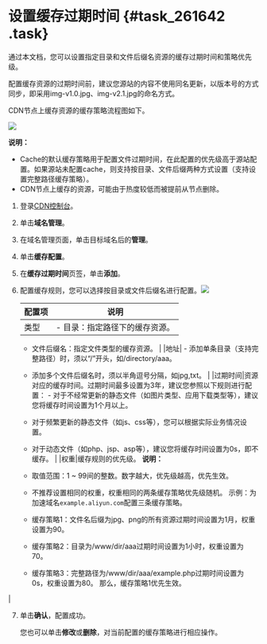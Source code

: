 # 设置缓存过期时间 {#task_261642 .task}

通过本文档，您可以设置指定目录和文件后缀名资源的缓存过期时间和策略优先级。

配置缓存资源的过期时间前，建议您源站的内容不使用同名更新，以版本号的方式同步，即采用img-v1.0.jpg、img-v2.1.jpg的命名方式。

CDN节点上缓存资源的缓存策略流程图如下。

![](http://static-aliyun-doc.oss-cn-hangzhou.aliyuncs.com/assets/img/5147/15616309943383_zh-CN.png)

**说明：** 

-   Cache的默认缓存策略用于配置文件过期时间，在此配置的优先级高于源站配置。如果源站未配置cache，则支持按目录、文件后缀两种方式设置（支持设置完整路径缓存策略）。
-   CDN节点上缓存的资源，可能由于热度较低而被提前从节点删除。

1.  登录[CDN控制台](https://cdnnext.console.aliyun.com)。
2.  单击**域名管理**。
3.  在域名管理页面，单击目标域名后的**管理**。
4.  单击**缓存配置**。
5.  在**缓存过期时间**页签，单击**添加**。
6.  配置缓存规则，您可以选择按目录或文件后缀名进行配置。![](http://static-aliyun-doc.oss-cn-hangzhou.aliyuncs.com/assets/img/5147/15616309947277_zh-CN.png)

 

    |配置项|说明|
    |---|--|
    |类型|     -   目录：指定路径下的缓存资源。
    -   文件后缀名：指定文件类型的缓存资源。
 |
    |地址|     -   添加单条目录（支持完整路径）时，须以“/”开头，如/directory/aaa。
    -   添加多个文件后缀名时，须以半角逗号分隔，如jpg,txt。
 |
    |过期时间|资源对应的缓存时间。过期时间最多设置为3年，建议您参照以下规则进行配置：     -   对于不经常更新的静态文件（如图片类型、应用下载类型等），建议您将缓存时间设置为1个月以上。
    -   对于频繁更新的静态文件（如js、css等），您可以根据实际业务情况设置。
    -   对于动态文件（如php、jsp、asp等），建议您将缓存时间设置为0s，即不缓存。
 |
    |权重|缓存规则的优先级。 **说明：** 

    -   取值范围：1 ~ 99间的整数。数字越大，优先级越高，优先生效。
    -   不推荐设置相同的权重，权重相同的两条缓存策略优先级随机。
 示例：为加速域名`example.aliyun.com`配置三条缓存策略。

    -   缓存策略1：文件名后缀为jpg、png的所有资源过期时间设置为1月，权重设置为90。
    -   缓存策略2：目录为/www/dir/aaa过期时间设置为1小时，权重设置为70。
    -   缓存策略3：完整路径为/www/dir/aaa/example.php过期时间设置为0s，权重设置为80。
 那么，缓存策略1优先生效。

 |

7.  单击**确认**，配置成功。 

    您也可以单击**修改**或**删除**，对当前配置的缓存策略进行相应操作。


